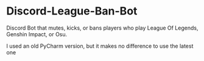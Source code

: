 # Discord-League-Ban-Bot
Discord Bot that mutes, kicks, or bans players who play League Of Legends, Genshin Impact, or Osu.

I used an old PyCharm version, but it makes no difference to use the latest one

